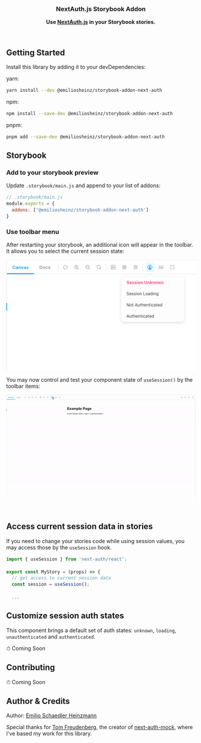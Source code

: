 <h3 align="center">NextAuth.js Storybook Addon</h3>
<p align="center">
  <strong>Use <a href="https://next-auth.js.org/">NextAuth.js</a>  in your Storybook stories.</strong>
</p>
<br>

## Getting Started

Install this library by adding it to your devDependencies:

yarn:
```bash
yarn install --dev @emiliosheinz/storybook-addon-next-auth
```

npm:
```bash
npm install --save-dev @emiliosheinz/storybook-addon-next-auth
```

pnpm:
```bash
pnpm add --save-dev @emiliosheinz/storybook-addon-next-auth
```


## Storybook


### Add to your storybook preview

Update `.storybook/main.js` and append to your list of addons:

```js
// .storybook/main.js
module.exports = {
  addons: ['@emiliosheinz/storybook-addon-next-auth']
}
```


### Use toolbar menu

After restarting your storybook, an additional icon will appear in the toolbar. It allows you to select the current session state:

![ToolBar menu example](/docs/images/toolbar-menu.png)


You may now control and test your component state of `useSession()` by the toolbar items:

![Session control example](/docs/gifs/session-control.gif)

<br>

## Access current session data in stories

If you need to change your stories code while using session values, you may access those by the `useSession` hook.

```jsx
import { useSession } from 'next-auth/react';

export const MyStory = (props) => {
  // get access to current session data
  const session = useSession();

  ...
```

## Customize session auth states

This component brings a default set of auth states: `unknown`, `loading`, `unauthenticated` and `authenticated`.

⏱ Coming Soon

## Contributing

⏱ Coming Soon

## Author & Credits

Author: [Emilio Schaedler Heinzmann](https://github.com/emiliosheinz)

Special thanks for [Tom Freudenberg](https://github.com/TomFreudenberg/), the creator of [next-auth-mock](https://github.com/TomFreudenberg/next-auth-mock), where I've based my work for this library.
